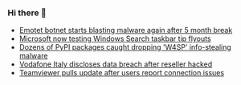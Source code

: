 ### Hi there 👋

<!--START_SECTION:feed-->
* [Emotet botnet starts blasting malware again after 5 month break](https://www.bleepingcomputer.com/news/security/emotet-botnet-starts-blasting-malware-again-after-5-month-break/)
* [Microsoft now testing Windows Search taskbar tip flyouts](https://www.bleepingcomputer.com/news/microsoft/microsoft-now-testing-windows-search-taskbar-tip-flyouts/)
* [Dozens of PyPI packages caught dropping 'W4SP' info-stealing malware](https://www.bleepingcomputer.com/news/security/dozens-of-pypi-packages-caught-dropping-w4sp-info-stealing-malware/)
* [Vodafone Italy discloses data breach after reseller hacked](https://www.bleepingcomputer.com/news/security/vodafone-italy-discloses-data-breach-after-reseller-hacked/)
* [Teamviewer pulls update after users report connection issues](https://www.bleepingcomputer.com/news/software/teamviewer-pulls-update-after-users-report-connection-issues/)
<!--END_SECTION:feed-->

<!--
**frankenk/frankenk** is a ✨ _special_ ✨ repository because its `README.md` (this file) appears on your GitHub profile.

Here are some ideas to get you started:

- 🔭 I’m currently working on ...
- 🌱 I’m currently learning ...
- 👯 I’m looking to collaborate on ...
- 🤔 I’m looking for help with ...
- 💬 Ask me about ...
- 📫 How to reach me: ...
- 😄 Pronouns: ...
- ⚡ Fun fact: ...
-->



